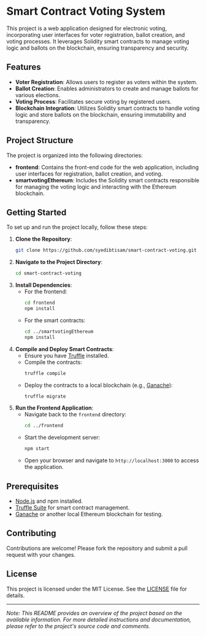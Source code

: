 # Smart Contract Voting System

This project is a web application designed for electronic voting, incorporating user interfaces for voter registration, ballot creation, and voting processes. It leverages Solidity smart contracts to manage voting logic and ballots on the blockchain, ensuring transparency and security.

## Features

- **Voter Registration**: Allows users to register as voters within the system.
- **Ballot Creation**: Enables administrators to create and manage ballots for various elections.
- **Voting Process**: Facilitates secure voting by registered users.
- **Blockchain Integration**: Utilizes Solidity smart contracts to handle voting logic and store ballots on the blockchain, ensuring immutability and transparency.

## Project Structure

The project is organized into the following directories:

- **frontend**: Contains the front-end code for the web application, including user interfaces for registration, ballot creation, and voting.
- **smartvotingEthereum**: Includes the Solidity smart contracts responsible for managing the voting logic and interacting with the Ethereum blockchain.

## Getting Started

To set up and run the project locally, follow these steps:

1. **Clone the Repository**:
   ```bash
   git clone https://github.com/syedibtisam/smart-contract-voting.git
   ```
2. **Navigate to the Project Directory**:
   ```bash
   cd smart-contract-voting
   ```
3. **Install Dependencies**:
   - For the frontend:
     ```bash
     cd frontend
     npm install
     ```
   - For the smart contracts:
     ```bash
     cd ../smartvotingEthereum
     npm install
     ```
4. **Compile and Deploy Smart Contracts**:
   - Ensure you have [Truffle](https://www.trufflesuite.com/truffle) installed.
   - Compile the contracts:
     ```bash
     truffle compile
     ```
   - Deploy the contracts to a local blockchain (e.g., [Ganache](https://www.trufflesuite.com/ganache)):
     ```bash
     truffle migrate
     ```
5. **Run the Frontend Application**:
   - Navigate back to the `frontend` directory:
     ```bash
     cd ../frontend
     ```
   - Start the development server:
     ```bash
     npm start
     ```
   - Open your browser and navigate to `http://localhost:3000` to access the application.

## Prerequisites

- [Node.js](https://nodejs.org/) and npm installed.
- [Truffle Suite](https://www.trufflesuite.com/truffle) for smart contract management.
- [Ganache](https://www.trufflesuite.com/ganache) or another local Ethereum blockchain for testing.

## Contributing

Contributions are welcome! Please fork the repository and submit a pull request with your changes.

## License

This project is licensed under the MIT License. See the [LICENSE](LICENSE) file for details.

---

*Note: This README provides an overview of the project based on the available information. For more detailed instructions and documentation, please refer to the project's source code and comments.*
